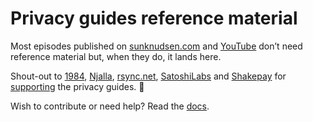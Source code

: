 # Privacy guides reference material

Most episodes published on [sunknudsen.com](https://sunknudsen.com/vlog) and [YouTube](https://www.youtube.com/sunknudsen) don’t need reference material but, when they do, it lands here.

Shout-out to [1984](https://www.1984hosting.com/), [Njalla](https://njal.la/), [rsync.net](https://rsync.net/), [SatoshiLabs](https://satoshilabs.com/) and [Shakepay](https://shakepay.com/) for [supporting](https://sunknudsen.com/donate) the privacy guides. 🙌

Wish to contribute or need help? Read the [docs](./docs).
